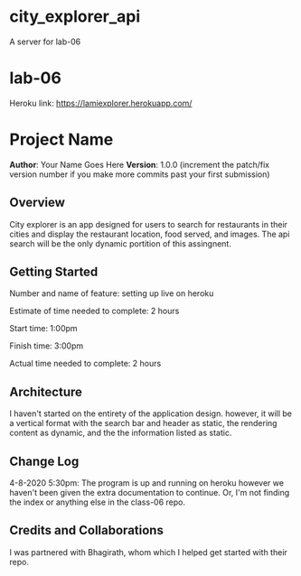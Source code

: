 # city_explorer_api
A server for lab-06

# lab-06

Heroku link: https://lamiexplorer.herokuapp.com/


# Project Name

**Author**: Your Name Goes Here
**Version**: 1.0.0 (increment the patch/fix version number if you make more commits past your first submission)

## Overview

City explorer is an app designed for users to search for restaurants in their cities and display the restaurant location, food served, and images. The api search will be the only dynamic portition of this assingnent.

## Getting Started

Number and name of feature: setting up live on heroku

Estimate of time needed to complete: 2 hours

Start time: 1:00pm

Finish time: 3:00pm

Actual time needed to complete: 2 hours


## Architecture
I haven't started on the entirety of the application design. however, it will be a vertical format with the search bar and header as static, the rendering content as dynamic, and the the information listed as static. 

## Change Log
4-8-2020 5:30pm: The program is up and running on heroku however we haven't been given the extra documentation to continue. Or, I'm not finding the index or anything else in the class-06 repo.




## Credits and Collaborations
I was partnered with Bhagirath, whom which I helped get started with their repo. 